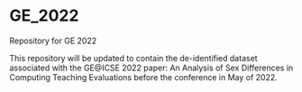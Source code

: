 # GE_2022
Repository for GE 2022

This repository will be updated to contain the de-identified dataset associated with the GE@ICSE 2022 paper: An Analysis of Sex Differences in Computing Teaching Evaluations before the conference in May of 2022.

